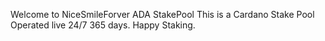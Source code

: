 Welcome to NiceSmileForver ADA StakePool
This is a Cardano Stake Pool Operated live 24/7 365 days.
Happy Staking.

